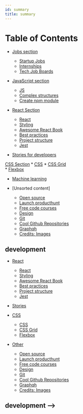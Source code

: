 ```yaml
---
id: summary
title: summary
---
```


Table of Contents
=================


  * [Jobs section](jobs/index.md)
    * [Startup Jobs](jobs/jobs.md)
    * [Internships](jobs/internships.md)
    * [Tech Job Boards](jobs/job-boards.md)

  * [JavaScript section](js/index.md)
    * [JS](js/js.md)
    * [Complex structures](js/complex-structures.md)
    * [Create npm module](create-npm-module/create-npm-module.md)




<!-- * React
- React Children
- React best practices
- React project structure
- Styled components -->

  * [React Section]()
    * [React](react/react.md)
    * [Styling](react/styling.md)
    * [Awesome React Book](react/awesome-react-book.md)
    * [Best practices](best-practices/react-best-practices.md)
    * [Project structure](project-structure/project-structure.md)
    * [Jest](jest/jest.md)

* [Stories for developers](stories/stories.md)

[CSS Section]()
    * [CSS](css/css.md)
    * [CSS Grid](css-grid/css-grid.md)    
    * [Flexbox](flexbox/flexbox.md)

* [Machine learning](machine-learning/machine-learning.md)

* [Unsorted content]
    * [Open source](open-source/open-source.md)
    * [Launch producthunt](product-hunt/launch-producthunt.md)
    * [Free code courses](courses.md)    
    * [Design](design/design.md)
    * [Git](git/git.md)
    * [Cool Github Repositories](github/cool-github-repositories.md)
    * [Graphqh](graphql/graphqh.md)    
    * [Credits: Images](images.md)


 <!--

future sections:

* Stories to read
* Publishing your module at npm
* Design
* Jobs/Internships

* React
- React Children
- React best practices
- React project structure
- Styled components

* JS
* Cool Github repositories
* Open Source
Machine Learning
CSS
CSS Grid
Flexbox
Git
GraphQL


 * [react](#react)
 * [React Book](#book)
 * [React Styling](#styling)
 * [JS](#js)
 * [CORB / CORS setup nodejs + react](#xxx)
 * [cool github repositories](#cool-github-repositories)
 * [Open Source](#oss)
 * [ML](#ml)
 * [CSS](#css)
 * [CSS Grid](#css-grid)
 * [Stories](#stories)

 -->

## development



<!-- * [Jobs]()
    * [Startup Jobs](jobs/jobs.md)
    * [Internships](jobs/internships.md)

* [JS]()
    * [JS](js/js.md)
    * [Complex structures](js/complex-structures.md)
    * [Create npm module](create-npm-module/create-npm-module.md)
* [Machine learning](machine-learning/machine-learning.md)


<!-- * React
- React Children
- React best practices
- React project structure
- Styled components -->

* [React]()
    * [React](react/react.md)
    * [Styling](react/styling.md)
    * [Awesome React Book](react/awesome-react-book.md)
    * [Best practices](best-practices/react-best-practices.md)
    * [Project structure](project-structure/project-structure.md)
    * [Jest](jest/jest.md)

* [Stories](stories/stories.md)

* [CSS]()
    * [CSS](css/css.md)
    * [CSS Grid](css-grid/css-grid.md)    
    * [Flexbox](flexbox/flexbox.md)

* [Other]()
    * [Open source](open-source/open-source.md)
    * [Launch producthunt](product-hunt/launch-producthunt.md)
    * [Free code courses](courses.md)    
    * [Design](design/design.md)
    * [Git](git/git.md)
    * [Cool Github Repositories](github/cool-github-repositories.md)
    * [Graphqh](graphql/graphqh.md)    
    * [Credits: Images](images.md)


 <!--

future sections:

* Stories to read
* Publishing your module at npm
* Design
* Jobs/Internships

* React
- React Children
- React best practices
- React project structure
- Styled components

* JS
* Cool Github repositories
* Open Source
Machine Learning
CSS
CSS Grid
Flexbox
Git
GraphQL


 * [react](#react)
 * [React Book](#book)
 * [React Styling](#styling)
 * [JS](#js)
 * [CORB / CORS setup nodejs + react](#xxx)
 * [cool github repositories](#cool-github-repositories)
 * [Open Source](#oss)
 * [ML](#ml)
 * [CSS](#css)
 * [CSS Grid](#css-grid)
 * [Stories](#stories)

 -->

## development -->
